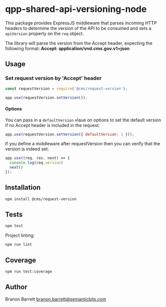 # qpp-shared-api-versioning-node
This package provides ExpressJS middleware that parses incoming HTTP headers to determine the version of the API to be consumed and sets a `apiVersion` property on the `req` object.

The library will parse the version from the Accept header, expecting the following format:
**Accept: application/vnd.cms.gov.v1+json**

## Usage

### Set request version by 'Accept' header

```js
const requestVersion = require('@cms/request-version');

app.use(requestVersion.setVersion());
```

#### Options

You can pass in a `defaultVersion` vlaue on options to set the default version if no Accept header is included in the request:

```js
app.use(requestVersion.setVersion({ defaultVersion: 1 }));
```


If you define a middleware after requestVersion then you can verify that the version is indeed set:

```js
app.use((req, res, next) => {
  console.log(req.version)
  next()
});
```

## Installation

```bash
npm install @cms/request-version
```

## Tests

```bash
npm test
```

Project linting:

```bash
npm run lint
```

## Coverage

```bash
npm run test:coverage
```

## Author

Branon Barrett <branon.barrett@semanticbits.com>

